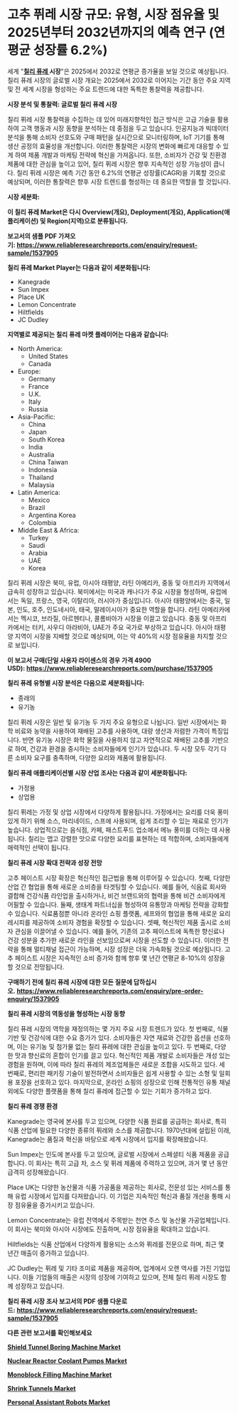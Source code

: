 <p><h1>고추 퓌레 시장 규모: 유형, 시장 점유율 및 2025년부터 2032년까지의 예측 연구 (연평균 성장률 6.2%)</h1></p><p>세계 "<strong><a href="https://www.reliableresearchreports.com/chilli-puree-r1537905?utm_campaign=106&utm_medium=8&utm_source=Github&utm_content=ia&utm_term=09042025&utm_id=chilli-puree">칠리 퓨레&nbsp;</a></strong><strong>시장</strong>"은 2025에서 2032로 연평균 증가율을 보일 것으로 예상됩니다. 칠리 퓨레 시장의 글로벌 시장 개요는 2025에서 2032로 이어지는 기간 동안 주요 지역 및 전 세계 시장을 형성하는 주요 트렌드에 대한 독특한 통찰력을 제공합니다.</p>
<p><strong>시장 분석 및 통찰력: 글로벌 칠리 퓨레 시장</strong></p>
<p><p>칠리 퓌레 시장 통찰력을 수집하는 데 있어 미래지향적인 접근 방식은 고급 기술을 활용하여 고객 행동과 시장 동향을 분석하는 데 중점을 두고 있습니다. 인공지능과 빅데이터 분석을 통해 소비자 선호도와 구매 패턴을 실시간으로 모니터링하며, IoT 기기를 통해 생산 공정의 효율성을 개선합니다. 이러한 통찰력은 시장의 변화에 빠르게 대응할 수 있게 하여 제품 개발과 마케팅 전략에 혁신을 가져옵니다. 또한, 소비자가 건강 및 친환경 제품에 대한 관심을 높이고 있어, 칠리 퓌레 시장은 향후 지속적인 성장 가능성이 큽니다. 칠리 퓌레 시장은 예측 기간 동안 6.2%의 연평균 성장률(CAGR)을 기록할 것으로 예상되며, 이러한 통찰력은 향후 시장 트렌드를 형성하는 데 중요한 역할을 할 것입니다.</p><a href="%7CAUTHORITHY_DOMAIN_URL%7C?utm_campaign=106&utm_medium=8&utm_source=Github&utm_content=ia&utm_term=09042025&utm_id=chilli-puree"></a></p>
<p><strong>시장 세분화:</strong></p>
<p><strong>이 칠리 퓨레 Market은 다시 Overview(개요), Deployment(개요), Application(애플리케이션) 및 Region(지역)으로 분류됩니다.</strong></p>
<p><strong>보고서의 샘플 PDF 가져오기:&nbsp;<a href="https://www.reliableresearchreports.com/enquiry/request-sample/1537905?utm_campaign=106&utm_medium=8&utm_source=Github&utm_content=ia&utm_term=09042025&utm_id=chilli-puree">https://www.reliableresearchreports.com/enquiry/request-sample/1537905</a></strong><strong></strong></p>
<p><strong>칠리 퓨레 Market Player는 다음과 같이 세분화됩니다:</strong></p>
<p><ul><li>Kanegrade</li><li>Sun Impex</li><li>Place UK</li><li>Lemon Concentrate</li><li>Hiltfields</li><li>JC Dudley</li></ul></p>
<p><strong>지역별로 제공되는 칠리 퓨레 마켓 플레이어는 다음과 같습니다:</strong></p>
<p><ul>
    <li>
        North America:
        <ul>
            <li>United States</li>
            <li>Canada</li>
        </ul>
    </li>
    <li>
        Europe:
        <ul>
            <li>Germany</li>
            <li>France</li>
            <li>U.K.</li>
            <li>Italy</li>
            <li>Russia</li>
        </ul>
    </li>
    <li>
        Asia-Pacific:
        <ul>
            <li>China</li>
            <li>Japan</li>
            <li>South Korea</li>
            <li>India</li>
            <li>Australia</li>
            <li>China Taiwan</li>
            <li>Indonesia</li>
            <li>Thailand</li>
            <li>Malaysia</li>
        </ul>
    </li>
    <li>
        Latin America:
        <ul>
            <li>Mexico</li>
            <li>Brazil</li>
            <li>Argentina Korea</li>
            <li>Colombia</li>
        </ul>
    </li>
    <li>
        Middle East & Africa:
        <ul>
            <li>Turkey</li>
            <li>Saudi</li>
            <li>Arabia</li>
            <li>UAE</li>
            <li>Korea</li>
        </ul>
    </li>
    </ul></p>
<p><p>칠리 퓌레 시장은 북미, 유럽, 아시아 태평양, 라틴 아메리카, 중동 및 아프리카 지역에서 급속히 성장하고 있습니다. 북미에서는 미국과 캐나다가 주요 시장을 형성하며, 유럽에서는 독일, 프랑스, 영국, 이탈리아, 러시아가 중심입니다. 아시아 태평양에서는 중국, 일본, 인도, 호주, 인도네시아, 태국, 말레이시아가 중요한 역할을 합니다. 라틴 아메리카에서는 멕시코, 브라질, 아르헨티나, 콜롬비아가 시장을 이끌고 있습니다. 중동 및 아프리카에서는 터키, 사우디 아라비아, UAE가 주요 국가로 부상하고 있습니다. 아시아 태평양 지역이 시장을 지배할 것으로 예상되며, 이는 약 40%의 시장 점유율을 차지할 것으로 보입니다.</p></p>
<p><strong>이 보고서 구매(단일 사용자 라이센스의 경우 가격 4900 USD):&nbsp;<a href="https://www.reliableresearchreports.com/purchase/1537905?utm_campaign=106&utm_medium=8&utm_source=Github&utm_content=ia&utm_term=09042025&utm_id=chilli-puree">https://www.reliableresearchreports.com/purchase/1537905</a></strong></p>
<p><strong>칠리 퓨레 유형별 시장 분석은 다음으로 세분화됩니다:</strong></p>
<p><ul><li>종래의</li><li>유기농</li></ul></p>
<p><p>칠리 퓌레 시장은 일반 및 유기농 두 가지 주요 유형으로 나뉩니다. 일반 시장에서는 화학 비료와 농약을 사용하여 재배된 고추를 사용하며, 대량 생산과 저렴한 가격이 특징입니다. 반면 유기농 시장은 화학 물질을 사용하지 않고 자연적으로 재배된 고추를 기반으로 하여, 건강과 환경을 중시하는 소비자들에게 인기가 있습니다. 두 시장 모두 각기 다른 소비자 요구를 충족하며, 다양한 요리와 제품에 활용됩니다.</p></p>
<p><strong>칠리 퓨레 애플리케이션별 시장 산업 조사는 다음과 같이 세분화됩니다:</strong></p>
<p><ul><li>가정용</li><li>상업용</li></ul></p>
<p><p>칠리 퓌레는 가정 및 상업 시장에서 다양하게 활용됩니다. 가정에서는 요리를 더욱 풍미 있게 하기 위해 소스, 마리네이드, 스프에 사용되며, 쉽게 조리할 수 있는 재료로 인기가 높습니다. 상업적으로는 음식점, 카페, 패스트푸드 업소에서 메뉴 풍미를 더하는 데 사용됩니다. 칠리는 맵고 강렬한 맛으로 다양한 요리를 표현하는 데 적합하며, 소비자들에게 매력적인 선택이 됩니다.</p></p>
<p><strong>칠리 퓨레 시장 확대 전략과 성장 전망</strong></p>
<p><p>고추 페이스트 시장 확장은 혁신적인 접근법을 통해 이루어질 수 있습니다. 첫째, 다양한 산업 간 협업을 통해 새로운 소비층을 타겟팅할 수 있습니다. 예를 들어, 식음료 회사와 결합해 건강식품 라인업을 출시하거나, 비건 브랜드와의 협력을 통해 비건 소비자에게 어필할 수 있습니다. 둘째, 생태계 파트너십을 형성하여 유통망과 마케팅 전략을 강화할 수 있습니다. 식료품점뿐 아니라 온라인 쇼핑 플랫폼, 셰프와의 협업을 통해 새로운 요리 레시피를 제공하여 소비자 경험을 확장할 수 있습니다. 셋째, 혁신적인 제품 출시로 소비자 관심을 이끌어낼 수 있습니다. 예를 들어, 기존의 고추 페이스트에 독특한 향신료나 건강 성분을 추가한 새로운 라인을 선보임으로써 시장을 선도할 수 있습니다. 이러한 전략을 통해 멀티채널 접근이 가능하며, 시장 성장은 더욱 가속화될 것으로 예상됩니다. 고추 페이스트 시장은 지속적인 소비 증가와 함께 향후 몇 년간 연평균 8-10%의 성장을 할 것으로 전망됩니다.</p></p>
<p><strong>구매하기 전에 칠리 퓨레 시장에 대한 모든 질문에 답하십시오.&nbsp;<a href="https://www.reliableresearchreports.com/enquiry/pre-order-enquiry/1537905?utm_campaign=106&utm_medium=8&utm_source=Github&utm_content=ia&utm_term=09042025&utm_id=chilli-puree">https://www.reliableresearchreports.com/enquiry/pre-order-enquiry/1537905</a></strong><strong></strong></p>
<p><strong>칠리 퓨레 시장의 역동성을 형성하는 시장 동향</strong></p>
<p><p>칠리 퓨레 시장의 역학을 재정의하는 몇 가지 주요 시장 트렌드가 있다. 첫 번째로, 식물 기반 및 건강식에 대한 수요 증가가 있다. 소비자들은 자연 재료와 건강한 옵션을 선호하며, 이는 유기농 및 첨가물 없는 칠리 퓨레에 대한 관심을 높이고 있다. 두 번째로, 다양한 맛과 향신료의 혼합이 인기를 끌고 있다. 혁신적인 제품 개발로 소비자들은 개성 있는 경험을 원하며, 이에 따라 칠리 퓨레의 제조업체들은 새로운 조합을 시도하고 있다. 세 번째로, 편리한 패키징 기술이 발전하면서 소비자들은 쉽게 사용할 수 있는 소형 및 일회용 포장을 선호하고 있다. 마지막으로, 온라인 쇼핑의 성장으로 인해 전통적인 유통 채널 외에도 다양한 플랫폼을 통해 칠리 퓨레에 접근할 수 있는 기회가 증가하고 있다.</p></p>
<p><strong>칠리 퓨레 경쟁 환경</strong></p>
<p><p>Kanegrade는 영국에 본사를 두고 있으며, 다양한 식품 원료를 공급하는 회사로, 특히 식품 산업에 필요한 다양한 종류의 퓌레와 소스를 제공합니다. 1970년대에 설립된 이래, Kanegrade는 품질과 혁신을 바탕으로 세계 시장에서 입지를 확장해왔습니다.</p><p>Sun Impex는 인도에 본사를 두고 있으며, 글로벌 시장에서 스페셜티 식품 제품을 공급합니다. 이 회사는 특히 고급 차, 소스 및 퓌레 제품에 주력하고 있으며, 과거 몇 년 동안 급격히 성장해왔습니다.</p><p>Place UK는 다양한 농산물과 식품 가공품을 제공하는 회사로, 전문성 있는 서비스를 통해 유럽 시장에서 입지를 다져왔습니다. 이 기업은 지속적인 혁신과 품질 개선을 통해 시장 점유율을 증가시키고 있습니다.</p><p>Lemon Concentrate는 유럽 전역에서 주목받는 천연 주스 및 농산물 가공업체입니다. 이 회사는 북미와 아시아 시장에도 진출하며, 시장 점유율을 확대하고 있습니다.</p><p>Hiltfields는 식품 산업에서 다양하게 활용되는 소스와 퓌레를 전문으로 하며, 최근 몇 년간 매출이 증가하고 있습니다.</p><p>JC Dudley는 퓌레 및 기타 조미료 제품을 제공하며, 업계에서 오랜 역사를 가진 기업입니다. 이들 기업들의 매출은 시장의 성장에 기여하고 있으며, 전체 칠리 퓌레 시장도 함께 성장하고 있습니다.</p></p>
<p><strong>칠리 퓨레 시장 조사 보고서의 PDF 샘플 다운로드:&nbsp;<a href="https://www.reliableresearchreports.com/enquiry/request-sample/1537905?utm_campaign=106&utm_medium=8&utm_source=Github&utm_content=ia&utm_term=09042025&utm_id=chilli-puree">https://www.reliableresearchreports.com/enquiry/request-sample/1537905</a></strong></p>
<p><strong></strong></p>
<p><strong></strong></p>
<p><strong></strong></p>
<p><strong></strong></p>
<p><strong>다른 관련 보고서를 확인해보세요</strong></p>
<p><strong><p><a href="https://github.com/gripeluigstt/Market-Research-Report-List-1/blob/main/shield-tunnel-boring-machine-market.md?utm_campaign=106&utm_medium=8&utm_source=Github&utm_content=ia&utm_term=09042025&utm_id=chilli-puree">Shield Tunnel Boring Machine Market</a></p><p><a href="https://github.com/warshatulang0/Market-Research-Report-List-1/blob/main/nuclear-reactor-coolant-pumps-market.md?utm_campaign=106&utm_medium=8&utm_source=Github&utm_content=ia&utm_term=09042025&utm_id=chilli-puree">Nuclear Reactor Coolant Pumps Market</a></p><p><a href="https://github.com/syiqvanyo/Market-Research-Report-List-1/blob/main/monoblock-filling-machine-market.md?utm_campaign=106&utm_medium=8&utm_source=Github&utm_content=ia&utm_term=09042025&utm_id=chilli-puree">Monoblock Filling Machine Market</a></p><p><a href="https://github.com/yepezkommakp/Market-Research-Report-List-1/blob/main/shrink-tunnels-market.md?utm_campaign=106&utm_medium=8&utm_source=Github&utm_content=ia&utm_term=09042025&utm_id=chilli-puree">Shrink Tunnels Market</a></p><p><a href="https://github.com/minakibanov/Market-Research-Report-List-1/blob/main/personal-assistant-robots-market.md?utm_campaign=106&utm_medium=8&utm_source=Github&utm_content=ia&utm_term=09042025&utm_id=chilli-puree">Personal Assistant Robots Market</a></p></strong></p>